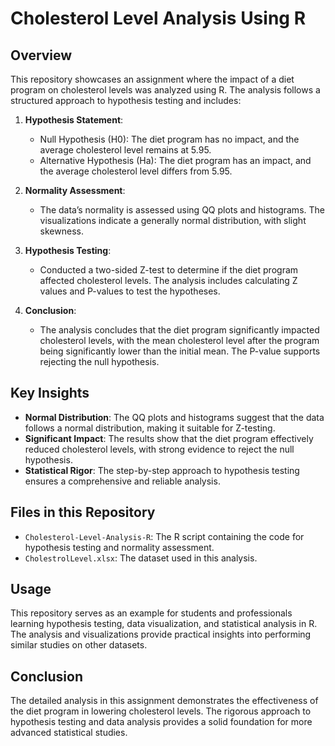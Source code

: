 # Cholesterol Level Analysis Using R

## Overview
This repository showcases an assignment where the impact of a diet program on cholesterol levels was analyzed using R. The analysis follows a structured approach to hypothesis testing and includes:

1. **Hypothesis Statement**:
   - Null Hypothesis (H0): The diet program has no impact, and the average cholesterol level remains at 5.95.
   - Alternative Hypothesis (Ha): The diet program has an impact, and the average cholesterol level differs from 5.95.

2. **Normality Assessment**:
   - The data’s normality is assessed using QQ plots and histograms. The visualizations indicate a generally normal distribution, with slight skewness.

3. **Hypothesis Testing**:
   - Conducted a two-sided Z-test to determine if the diet program affected cholesterol levels. The analysis includes calculating Z values and P-values to test the hypotheses.

4. **Conclusion**:
   - The analysis concludes that the diet program significantly impacted cholesterol levels, with the mean cholesterol level after the program being significantly lower than the initial mean. The P-value supports rejecting the null hypothesis.

## Key Insights
- **Normal Distribution**: The QQ plots and histograms suggest that the data follows a normal distribution, making it suitable for Z-testing.
- **Significant Impact**: The results show that the diet program effectively reduced cholesterol levels, with strong evidence to reject the null hypothesis.
- **Statistical Rigor**: The step-by-step approach to hypothesis testing ensures a comprehensive and reliable analysis.

## Files in this Repository
- `Cholesterol-Level-Analysis-R`: The R script containing the code for hypothesis testing and normality assessment.
- `CholestrolLevel.xlsx`: The dataset used in this analysis.

## Usage
This repository serves as an example for students and professionals learning hypothesis testing, data visualization, and statistical analysis in R. The analysis and visualizations provide practical insights into performing similar studies on other datasets.

## Conclusion
The detailed analysis in this assignment demonstrates the effectiveness of the diet program in lowering cholesterol levels. The rigorous approach to hypothesis testing and data analysis provides a solid foundation for more advanced statistical studies.
